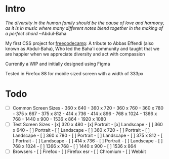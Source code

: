 Intro
=====

*The diversity in the human family should be the cause of love and harmony, as it is in music where many different notes blend together in the making of a perfect chord* ~Abdul-Baha

My first CSS project for [freecodecamp](freecodecamp.org): A tribute to Abbas Effendi (also known as Abdul-Baha), Who led the Baha'i community and taught that we are happier when we appreciate diversity and act with compassion

Currently a WIP and initially designed using Figma

Tested in Firefox 88 for mobile sized screen with a width of 333px

Todo
====

- [ ] Common Screen Sizes
		- 360 x 640
		- 360 x 720
		- 360 x 760
		- 360 x 780
		- 375 x 667
		- 375 x 812
		- 414 x 736
		- 414 x 896
		- 768 x 1024
		- 1366 x 768
		- 1440 x 900
		- 1536 x 864
		- 1920 x 1080
- [ ] Test Screen Sizes
		- [x] 320 x 480
				- [x] Portrait
				- [x] Landscape
		- [ ] 360 x 640
				- [ ] Portrait
				- [ ] Landscape
		- [ ] 360 x 720
				- [ ] Portrait
				- [ ] Landscape
		- [ ] 360 x 780
				- [ ] Portrait
				- [ ] Landscape
		- [ ] 375 x 812
				- [ ] Portrait
				- [ ] Landscape
		- [ ] 414 x 736
				- [ ] Portrait
				- [ ] Landscape
		- [ ] 768 x 1024
		- [ ] 1366 x 768
		- [ ] 1440 x 900
		- [ ] 1536 x 864
- [ ] Browsers
		- [ ] Firefox
		- [ ] Firefox esr
		- [ ] Chromium
		- [ ] Webkit
